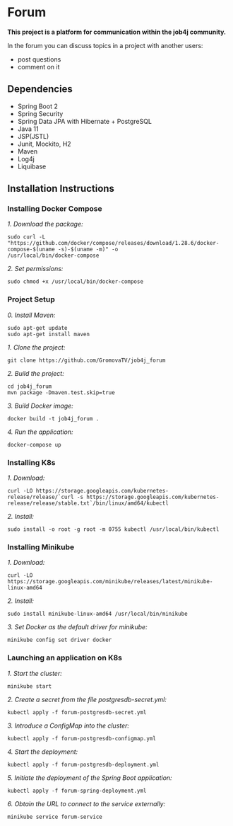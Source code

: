 # Forum

**This project is a platform for communication within the job4j community.**

In the forum you can discuss topics in a project with another users:
* post questions
* comment on it

## Dependencies

* Spring Boot 2 
* Spring Security
* Spring Data JPA with Hibernate + PostgreSQL
* Java 11
* JSP(JSTL)
* Junit, Mockito, H2
* Maven
* Log4j
* Liquibase

## Installation Instructions

### Installing Docker Compose
*1. Download the package:*
````
sudo curl -L "https://github.com/docker/compose/releases/download/1.28.6/docker-compose-$(uname -s)-$(uname -m)" -o
/usr/local/bin/docker-compose
````

*2. Set permissions:*
````
sudo chmod +x /usr/local/bin/docker-compose
````


### Project Setup
*0. Install Maven:*
````
sudo apt-get update
sudo apt-get install maven
````

*1. Clone the project:*
````
git clone https://github.com/GromovaTV/job4j_forum
````

*2. Build the project:*
````
cd job4j_forum
mvn package -Dmaven.test.skip=true
````

*3. Build Docker image:*
````
docker build -t job4j_forum .
````

*4. Run the application:*
````
docker-compose up
````

### Installing K8s
*1. Download:*
````
curl -LO https://storage.googleapis.com/kubernetes-release/release/`curl -s https://storage.googleapis.com/kubernetes-release/release/stable.txt`/bin/linux/amd64/kubectl
````

*2. Install:*
````
sudo install -o root -g root -m 0755 kubectl /usr/local/bin/kubectl
````

### Installing Minikube
*1. Download:*
````
curl -LO https://storage.googleapis.com/minikube/releases/latest/minikube-linux-amd64
````

*2. Install:*
````
sudo install minikube-linux-amd64 /usr/local/bin/minikube
````

*3. Set Docker as the default driver for minikube:*
````
minikube config set driver docker
````

### Launching an application on K8s
*1. Start the cluster:*
````
minikube start
````

*2. Create a secret from the file postgresdb-secret.yml:*
````
kubectl apply -f forum-postgresdb-secret.yml
````

*3. Introduce a ConfigMap into the cluster:*
````
kubectl apply -f forum-postgresdb-configmap.yml
````

*4. Start the deployment:*
````
kubectl apply -f forum-postgresdb-deployment.yml
````

*5. Initiate the deployment of the Spring Boot application:*
````
kubectl apply -f forum-spring-deployment.yml
````

*6. Obtain the URL to connect to the service externally:*
````
minikube service forum-service
````
